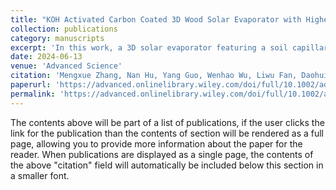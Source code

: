 ```yaml
---
title: "KOH Activated Carbon Coated 3D Wood Solar Evaporator with Highest Water Transport Height and Evaporation Rate for Clean Water Production"
collection: publications
category: manuscripts
excerpt: 'In this work, a 3D solar evaporator featuring a soil capillary-like structure is designed by surface coating native balsa wood using potassium hydroxide activated carbon (KAC). '
date: 2024-06-13
venue: 'Advanced Science'
citation: 'Mengxue Zhang, Nan Hu, Yang Guo, Wenhao Wu, Liwu Fan, Daohui Lin, Juan Wang*, Kun Yang*, KOH Activated Carbon Coated 3D Wood Solar Evaporator with Highest Water Transport Height and Evaporation Rate for Clean Water Production, Advanced Science, 2402583 (2024).'
paperurl: 'https://advanced.onlinelibrary.wiley.com/doi/full/10.1002/advs.202402583'
permalink: 'https://advanced.onlinelibrary.wiley.com/doi/full/10.1002/advs.202402583'
---
```


The contents above will be part of a list of publications, if the user clicks the link for the publication than the contents of section will be rendered as a full page, allowing you to provide more information about the paper for the reader. When publications are displayed as a single page, the contents of the above "citation" field will automatically be included below this section in a smaller font.
